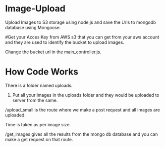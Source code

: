 # Image-Upload
Upload Images to S3 storage using node js and save the Urls to mongodb database using Mongoose.


#Get your Acces Key from AWS s3 that you can get from your aws account and they are used to identify the bucket to upload images.
 

Change the bucket url in the main_controller.js.


# How Code Works 

There is a folder named uploads. 

1. Put all your images in the uploads folder and they would be uploaded to server from the same.

/upload_small    is the route where we make a post request and all images are uploaded.

Time is taken as per image size.

/get_images   gives all the results from the mongo db database and you can make a get request on that route.



